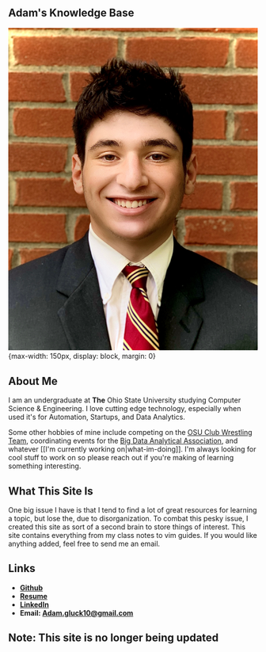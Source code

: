 ## Adam's Knowledge Base

![Picture of me](/assets/images/adam.jpg){max-width: 150px, display: block, margin: 0}

## About Me

I am an undergraduate at **The** Ohio State University studying Computer Science & Engineering. I love cutting edge technology, especially when used it's for Automation, Startups, and Data Analytics.

Some other hobbies of mine include competing on the [OSU Club Wrestling Team](https://ncwa.net/teams/osu), coordinating events for the [Big Data Analytical Association](https://bdaaosu.org/), and whatever [[I'm currently working on|what-im-doing]]. I'm always looking for cool stuff to work on so please reach out if you're making of learning something interesting.

## What This Site Is

One big issue I have is that I tend to find a lot of great resources for learning a topic, but lose the, due to disorganization. To combat this pesky issue, I created this site as sort of a second brain to store things of interest. This site contains everything from my class notes to vim guides. If you would like anything added, feel free to send me an email.

## Links

- **[Github](https://github.com/aglucky)**
- **[Resume](/assets/gluck_resume.pdf)**
- **[LinkedIn](https://www.linkedin.com/in/adam-gluck-111a2a174/)**
- **Email: Adam.gluck10@gmail.com**

## Note: This site is no longer being updated
